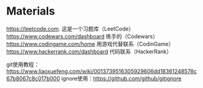 # Materials
https://leetcode.com. 这是一个习题库（LeetCode）
https://www.codewars.com/dashboard 练手的（Codewars）
https://www.codingame.com/home 用游戏代替联系（CodinGame）
https://www.hackerrank.com/dashboard 代码联系（HackerRank）

git使用教程：https://www.liaoxuefeng.com/wiki/0013739516305929606dd18361248578c67b8067c8c017b000
ignore使用：https://github.com/github/gitignore
